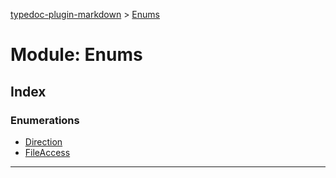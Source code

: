 [typedoc-plugin-markdown](../index.md) > [Enums](../modules/enums.md)



# Module: Enums

## Index

### Enumerations

* [Direction](../enums/enums.direction.md)
* [FileAccess](../enums/enums.fileaccess.md)



---
